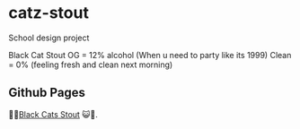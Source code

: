 # catz-stout
School design project

Black Cat Stout
OG = 12% alcohol (When u need to party like its 1999)
Clean = 0% (feeling fresh and clean next morning)

## Github Pages

🍺😺[Black Cats Stout](https://claudiaar.github.io/catz-stout/) 😺🍺.


